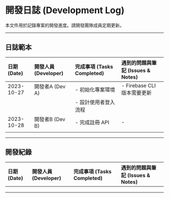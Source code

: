 # 開發日誌 (Development Log)

本文件用於記錄專案的開發進度。請開發團隊成員定期更新。

---

## 日誌範本

| 日期 (Date) | 開發人員 (Developer) | 完成事項 (Tasks Completed) | 遇到的問題與筆記 (Issues & Notes) |
| :---------- | :----------------- | :----------------------- | :---------------------------------- |
| 2023-10-27  | 開發者A (Dev A)      | - 初始化專案環境         | - Firebase CLI 版本需要更新         |
|             |                    | - 設計使用者登入流程     |                                     |
| 2023-10-28  | 開發者B (Dev B)      | - 完成註冊 API           | -                                   |
|             |                    |                          |                                     |

---

## 開發紀錄

| 日期 (Date) | 開發人員 (Developer) | 完成事項 (Tasks Completed) | 遇到的問題與筆記 (Issues & Notes) |
| :---------- | :----------------- | :----------------------- | :---------------------------------- |
|             |                    |                          |                                     |
|             |                    |                          |                                     |
|             |                    |                          |                                     |
